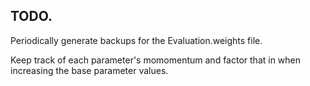 ## TODO.

Periodically generate backups for the Evaluation.weights file.

Keep track of each parameter's momomentum and factor that in when increasing the base parameter values.
